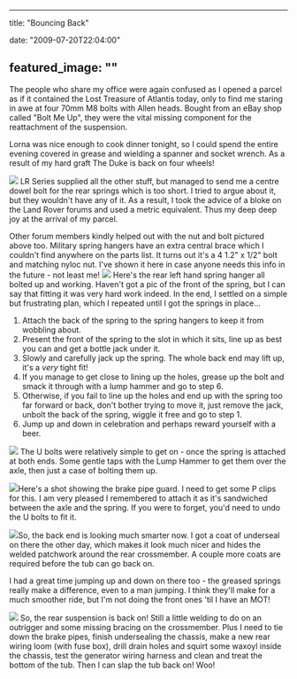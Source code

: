 
---
title: "Bouncing Back"

date: "2009-07-20T22:04:00"

featured_image: ""
---


The people who share my office were again confused as I opened a parcel as if it contained the Lost Treasure of Atlantis today, only to find me staring in awe at four 70mm M8 bolts with Allen heads.  Bought from an eBay shop called "Bolt Me Up", they were the vital missing component for the reattachment of the suspension.

Lorna was nice enough to cook dinner tonight, so I could spend the entire evening covered in grease and wielding a spanner and socket wrench.  As a result of my hard graft The Duke is back on four wheels!

<a href="http://danandtheduke.co.uk/uploaded_images/IMG_0041-758161.JPG"><img src="http://danandtheduke.co.uk/uploaded_images/IMG_0041-758118.JPG"/></a>
LR Series supplied all the other stuff, but managed to send me a centre dowel bolt for the rear springs which is too short.  I tried to argue about it, but they wouldn't have any of it.  As a result, I took the advice of a bloke on the Land Rover forums and used a metric equivalent.  Thus my deep deep joy at the arrival of my parcel.

Other forum members kindly helped out with the nut and bolt pictured above too.  Military spring hangers have an extra central brace which I couldn't find anywhere on the parts list.  It turns out it's a 4 1.2" x 1/2" bolt and matching <span>nyloc</span> nut.  I've shown it here in case anyone needs this info in the future - not least me!
<a href="http://danandtheduke.co.uk/uploaded_images/IMG_0055-721129.JPG"><img src="http://danandtheduke.co.uk/uploaded_images/IMG_0055-721124.JPG"/></a>
Here's the rear left hand spring hanger all bolted up and working.  Haven't got a pic of the front of the spring, but I can say that fitting it was very hard work indeed.  In the end, I settled on a simple but frustrating plan, which I repeated until I got the springs in place...
<ol><li>Attach the back of the spring to the spring hangers to keep it from wobbling about.</li><li>Present the front of the spring to the slot in which it sits, line up as best you can and get a bottle jack under it.</li><li>Slowly and carefully jack up the spring.  The whole back end may lift up, it's a <span style="font-style: italic;">very</span> tight fit!</li><li>If you manage to get close to lining up the holes, grease up the bolt and smack it through with a lump hammer and go to step 6.
</li><li>Otherwise, if you fail to line up the holes and end up with the spring too far forward or back, don't bother trying to move it, just remove the jack, unbolt the back of the spring, wiggle it free and go to step 1.</li><li>Jump up and down in celebration and perhaps reward yourself with a beer.
</li></ol>
<a href="http://danandtheduke.co.uk/uploaded_images/IMG_0052-758098.JPG"><img src="http://danandtheduke.co.uk/uploaded_images/IMG_0052-758094.JPG"/></a>
The U bolts were relatively simple to get on - once the spring is attached at both ends.  Some gentle taps with the Lump Hammer to get them over the axle, then just a case of bolting them up.

<a href="http://danandtheduke.co.uk/uploaded_images/IMG_0061-789937.JPG"><img src="http://danandtheduke.co.uk/uploaded_images/IMG_0061-789902.JPG"/></a>Here's a shot showing the brake pipe <span>guard</span>.  I need to get some P clips for this.  I am very pleased I remembered to attach it as it's sandwiched between the axle and the spring.  If you were to forget, you'd need to undo the U bolts to fit it.

<a href="http://danandtheduke.co.uk/uploaded_images/IMG_0060-721107.JPG"><img src="http://danandtheduke.co.uk/uploaded_images/IMG_0060-721071.JPG"/></a>So, the back end is looking much smarter now.  I got a coat of <span>underseal</span> on there the other day, which makes it look much nicer and hides the welded patchwork around the rear <span>crossmember</span>.  A couple more coats are required before the tub can go back on.

I had a great time jumping up and down on there too - the greased springs really make a difference, even to a man jumping.  I think they'll make for a much smoother ride, but I'm not doing the front ones 'til I have an MOT!

<a href="http://danandtheduke.co.uk/uploaded_images/IMG_0064-789883.JPG"><img src="http://danandtheduke.co.uk/uploaded_images/IMG_0064-789849.JPG"/></a>
So, the rear suspension is back on!  Still a little welding to do on an outrigger and some missing bracing on the <span>crossmember</span>.  Plus I need to tie down the brake pipes, finish <span>undersealing</span> the chassis, make a new rear wiring loom (with <span>fuse</span> box), drill drain holes and squirt some <span>waxoyl</span> inside the chassis, test the generator wiring harness and clean and treat the bottom of the tub.  Then I can slap the tub back on!  Woo!